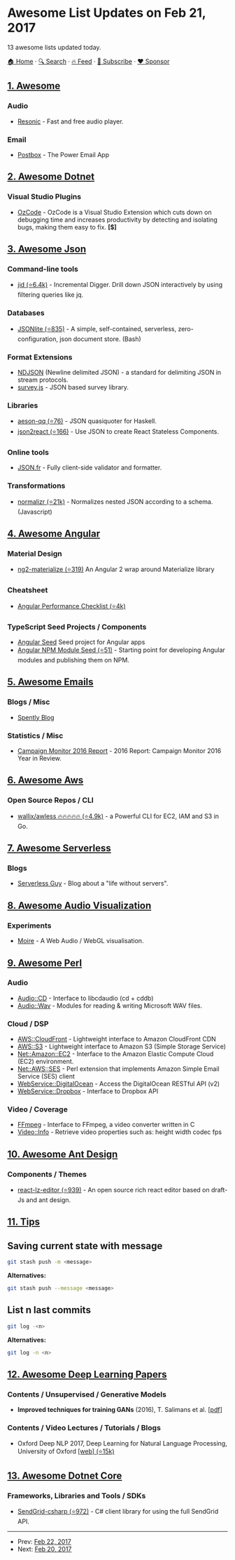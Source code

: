 # Awesome List Updates on Feb 21, 2017

13 awesome lists updated today.

[🏠 Home](/README.md) · [🔍 Search](https://www.trackawesomelist.com/search/) · [🔥 Feed](https://www.trackawesomelist.com/rss.xml) · [📮 Subscribe](https://trackawesomelist.us17.list-manage.com/subscribe?u=d2f0117aa829c83a63ec63c2f&id=36a103854c) · [❤️  Sponsor](https://github.com/sponsors/theowenyoung)



## [1. Awesome](/content/Awesome-Windows/Awesome/README.md)

### Audio

*   [Resonic](https://resonic.at/) - Fast and free audio player.

### Email

*   [Postbox](https://postbox-inc.com/) - The Power Email App

## [2. Awesome Dotnet](/content/quozd/awesome-dotnet/README.md)

### Visual Studio Plugins

*   [OzCode](https://marketplace.visualstudio.com/items?itemName=CodeValueLtd.OzCode) - OzCode is a Visual Studio Extension which cuts down on debugging time and increases productivity by detecting and isolating bugs, making them easy to fix. **\[$]**

## [3. Awesome Json](/content/burningtree/awesome-json/README.md)

### Command-line tools

*   [jid (⭐6.4k)](https://github.com/simeji/jid) - Incremental Digger. Drill down JSON interactively by using filtering queries like jq.

### Databases

*   [JSONlite (⭐835)](https://github.com/nodesocket/jsonlite) - A simple, self-contained, serverless, zero-configuration, json document store. (Bash)

### Format Extensions

*   [NDJSON](http://ndjson.org/) (Newline delimited JSON) - a standard for delimiting JSON in stream protocols.
*   [survey.js](http://surveyjs.org/) - JSON based survey library.

### Libraries

*   [aeson-qq (⭐76)](https://github.com/sol/aeson-qq) - JSON quasiquoter for Haskell.
*   [json2react (⭐166)](https://github.com/txgruppi/json2react) - Use JSON to create React Stateless Components.

### Online tools

*   [JSON.fr](https://www.json.fr/) - Fully client-side validator and formatter.

### Transformations

*   [normalizr (⭐21k)](https://github.com/paularmstrong/normalizr) - Normalizes nested JSON according to a schema. (Javascript)

## [4. Awesome Angular](/content/PatrickJS/awesome-angular/README.md)

### Material Design

*   [ng2-materialize (⭐319)](https://github.com/sherweb/ng2-materialize) An Angular 2 wrap around Materialize library

### Cheatsheet

*   [Angular Performance Checklist (⭐4k)](https://github.com/mgechev/angular-performance-checklist)

### TypeScript Seed Projects / Components

*   [Angular Seed](https://mgechev.github.io/angular-seed/) Seed project for Angular apps
*   [Angular NPM Module Seed (⭐51)](https://github.com/davguij/angular-npm-module-seed) - Starting point for developing Angular modules and publishing them on NPM.

## [5. Awesome Emails](/content/jonathandion/awesome-emails/README.md)

### Blogs / Misc

*   [Spently Blog](https://blog.spently.com/)

### Statistics / Misc

*   [Campaign Monitor 2016 Report](https://www.campaignmonitor.com/company/annual-report/2016/) - 2016 Report: Campaign Monitor 2016 Year in Review.

## [6. Awesome Aws](/content/donnemartin/awesome-aws/README.md)

### Open Source Repos / CLI

*   [wallix/awless :fire::fire::fire::fire::fire: (⭐4.9k)](https://github.com/wallix/awless) - a Powerful CLI for EC2, IAM and S3 in Go.

## [7. Awesome Serverless](/content/pmuens/awesome-serverless/README.md)

### Blogs

*   [Serverless Guy](http://www.serverlessguy.com/) - Blog about a "life without servers".

## [8. Awesome Audio Visualization](/content/willianjusten/awesome-audio-visualization/README.md)

### Experiments

*   [Moire](http://hughsk.io/moire-1/) - A Web Audio / WebGL visualisation.

## [9. Awesome Perl](/content/hachiojipm/awesome-perl/README.md)

### Audio

*   [Audio::CD](https://metacpan.org/pod/Audio::CD) - Interface to libcdaudio (cd + cddb)
*   [Audio::Wav](https://metacpan.org/pod/Audio::Wav) - Modules for reading & writing Microsoft WAV files.

### Cloud / DSP

*   [AWS::CloudFront](https://metacpan.org/pod/AWS::CloudFront) - Lightweight interface to Amazon CloudFront CDN
*   [AWS::S3](https://metacpan.org/pod/AWS::S3) - Lightweight interface to Amazon S3 (Simple Storage Service)
*   [Net::Amazon::EC2](https://metacpan.org/pod/Net::Amazon::EC2) - Interface to the Amazon Elastic Compute Cloud (EC2) environment.
*   [Net::AWS::SES](https://metacpan.org/pod/Net::AWS::SES) - Perl extension that implements Amazon Simple Email Service (SES) client
*   [WebService::DigitalOcean](https://metacpan.org/pod/WebService::DigitalOcean) - Access the DigitalOcean RESTful API (v2)
*   [WebService::Dropbox](https://metacpan.org/pod/WebService::Dropbox) - Interface to Dropbox API

### Video / Coverage

*   [FFmpeg](https://metacpan.org/pod/FFmpeg) - Interface to FFmpeg, a video converter written in C
*   [Video::Info](https://metacpan.org/pod/Video::Info) - Retrieve video properties such as: height width codec fps

## [10. Awesome Ant Design](/content/websemantics/awesome-ant-design/README.md)

### Components / Themes

*   [react-lz-editor (⭐939)](https://github.com/leejaen/react-lz-editor) - An open source rich react editor based on draft-Js and ant design.

## [11. Tips](/content/git-tips/tips/README.md)

## Saving current state with message

```sh
git stash push -m <message>
```

**Alternatives:**

```sh
git stash push --message <message>
```
## List n last commits

```sh
git log -<n>
```

**Alternatives:**

```sh
git log -n <n>
```

## [12. Awesome Deep Learning Papers](/content/terryum/awesome-deep-learning-papers/README.md)

### Contents / Unsupervised / Generative Models

*   **Improved techniques for training GANs** (2016), T. Salimans et al. [\[pdf\]](http://papers.nips.cc/paper/6125-improved-techniques-for-training-gans.pdf)

### Contents / Video Lectures / Tutorials / Blogs

*   Oxford Deep NLP 2017, Deep Learning for Natural Language Processing, University of Oxford [\[web\] (⭐15k)](https://github.com/oxford-cs-deepnlp-2017/lectures)

## [13. Awesome Dotnet Core](/content/thangchung/awesome-dotnet-core/README.md)

### Frameworks, Libraries and Tools / SDKs

*   [SendGrid-csharp (⭐972)](https://github.com/sendgrid/sendgrid-csharp) - C# client library for using the full SendGrid API.

---

- Prev: [Feb 22, 2017](/content/2017/02/22/README.md)
- Next: [Feb 20, 2017](/content/2017/02/20/README.md)